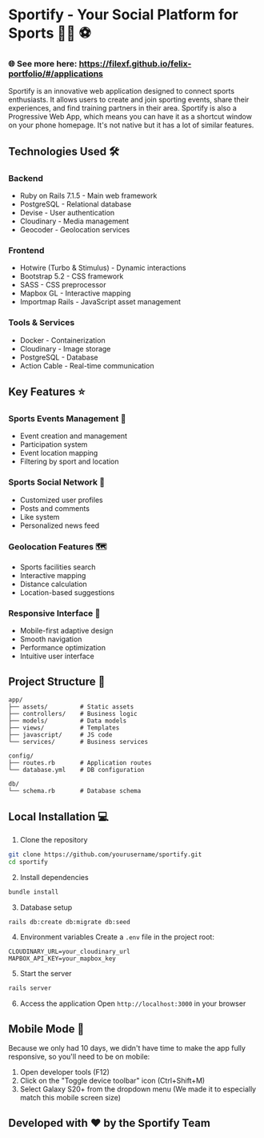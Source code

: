 # Sportify - Your Social Platform for Sports 🏃‍♂️ ⚽ 

### 🌐 See more here: https://filexf.github.io/felix-portfolio/#/applications

Sportify is an innovative web application designed to connect sports enthusiasts. It allows users to create and join sporting events, share their experiences, and find training partners in their area. Sportify is also a Progressive Web App, which means you can have it as a shortcut window on your phone homepage. It's not native but it has a lot of similar features.

## Technologies Used 🛠️

### Backend

- Ruby on Rails 7.1.5 - Main web framework
- PostgreSQL - Relational database
- Devise - User authentication
- Cloudinary - Media management
- Geocoder - Geolocation services

### Frontend

- Hotwire (Turbo & Stimulus) - Dynamic interactions
- Bootstrap 5.2 - CSS framework
- SASS - CSS preprocessor
- Mapbox GL - Interactive mapping
- Importmap Rails - JavaScript asset management

### Tools & Services

- Docker - Containerization
- Cloudinary - Image storage
- PostgreSQL - Database
- Action Cable - Real-time communication

## Key Features ⭐

### Sports Events Management 🎯

- Event creation and management
- Participation system
- Event location mapping
- Filtering by sport and location

### Sports Social Network 🤝

- Customized user profiles
- Posts and comments
- Like system
- Personalized news feed

### Geolocation Features 🗺️

- Sports facilities search
- Interactive mapping
- Distance calculation
- Location-based suggestions

### Responsive Interface 📱

- Mobile-first adaptive design
- Smooth navigation
- Performance optimization
- Intuitive user interface

## Project Structure 📂

```
app/
├── assets/         # Static assets
├── controllers/    # Business logic
├── models/         # Data models
├── views/          # Templates
├── javascript/     # JS code
└── services/       # Business services

config/
├── routes.rb       # Application routes
└── database.yml    # DB configuration

db/
└── schema.rb       # Database schema
```

## Local Installation 💻

1. Clone the repository

```bash
git clone https://github.com/yourusername/sportify.git
cd sportify
```

2. Install dependencies

```bash
bundle install
```

3. Database setup

```bash
rails db:create db:migrate db:seed
```

4. Environment variables
   Create a `.env` file in the project root:

```
CLOUDINARY_URL=your_cloudinary_url
MAPBOX_API_KEY=your_mapbox_key
```

5. Start the server

```bash
rails server
```

6. Access the application
   Open `http://localhost:3000` in your browser

## Mobile Mode 📱

Because we only had 10 days, we didn't have time to make the app fully responsive, so you'll need to be on mobile:

1. Open developer tools (F12)
2. Click on the "Toggle device toolbar" icon (Ctrl+Shift+M)
3. Select Galaxy S20+ from the dropdown menu (We made it to especially match this mobile screen size)

## Developed with ❤️ by the Sportify Team

